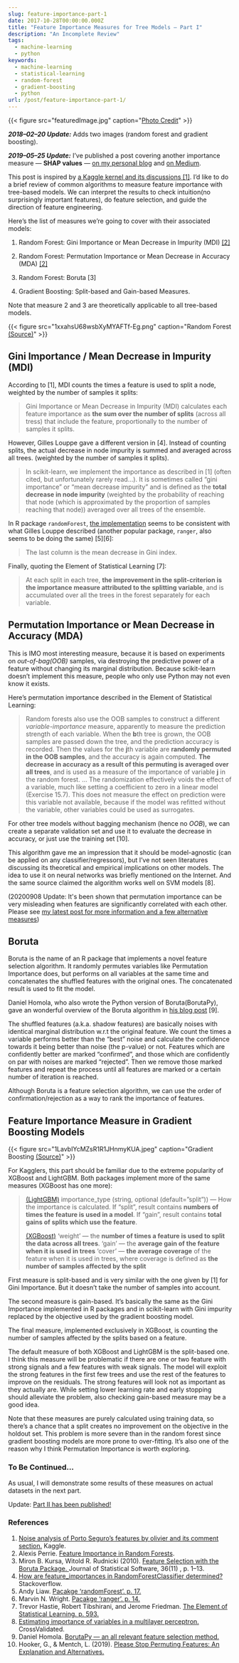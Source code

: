 ```yaml
---
slug: feature-importance-part-1
date: 2017-10-28T00:00:00.000Z
title: "Feature Importance Measures for Tree Models — Part I"
description: "An Incomplete Review"
tags:
  - machine-learning
  - python
keywords:
  - machine-learning
  - statistical-learning
  - random-forest
  - gradient-boosting
  - python
url: /post/feature-importance-part-1/
---
```


{{< figure src="featuredImage.jpg" caption="[Photo Credit](https://unsplash.com/photos/h9gTB3OHMh4)" >}}

***2018–02–20 Update:*** Adds two images (random forest and gradient boosting).

**_2019–05–25 Update:_** I’ve published a post covering another importance measure — **SHAP values** — [on my personal blog](https://blog.ceshine.net/post/shap/) and [on Medium](https://medium.com/@ceshine/notes-shap-values-a5fc8c844c9a).

This post is inspired by [a Kaggle kernel and its discussions [1]](https://www.kaggle.com/ogrellier/noise-analysis-of-porto-seguro-s-features). I’d like to do a brief review of common algorithms to measure feature importance with tree-based models. We can interpret the results to check intuition(no surprisingly important features), do feature selection, and guide the direction of feature engineering.

Here’s the list of measures we’re going to cover with their associated models:

1. Random Forest: Gini Importance or Mean Decrease in Impurity (MDI) [[2]](https://alexisperrier.com/datascience/2015/08/27/feature-importance-random-forests-gini-accuracy.html)

1. Random Forest: Permutation Importance or Mean Decrease in Accuracy (MDA) [[2]](https://alexisperrier.com/datascience/2015/08/27/feature-importance-random-forests-gini-accuracy.html)

1. Random Forest: Boruta [3]

1. Gradient Boosting: Split-based and Gain-based Measures.

Note that measure 2 and 3 are theoretically applicable to all tree-based models.

{{< figure src="1xxahsU68wsbXyMYAFTf-Eg.png" caption="Random Forest [(Source)](https://towardsdatascience.com/random-forest-learning-essential-understanding-1ca856a963cb)" >}}

## Gini Importance / Mean Decrease in Impurity (MDI)

According to [1], MDI counts the times a feature is used to split a node, weighted by the number of samples it splits:

> Gini Importance or Mean Decrease in Impurity (MDI) calculates each feature importance as **the sum over the number of splits** (across all tress) that include the feature, proportionally to the number of samples it splits.

However, Gilles Louppe gave a different version in [4]. Instead of counting splits, the actual decrease in node impurity is summed and averaged across all trees. (weighted by the number of samples it splits).

> In scikit-learn, we implement the importance as described in [1] (often cited, but unfortunately rarely read…). It is sometimes called “gini importance” or “mean decrease impurity” and is defined as the **total decrease in node impurity** (weighted by the probability of reaching that node (which is approximated by the proportion of samples reaching that node)) averaged over all trees of the ensemble.

In R package `randomForest`, [the implementation](https://cran.r-project.org/web/packages/randomForest/randomForest.pdf) seems to be consistent with what Gilles Louppe described (another popular package, `ranger`, also seems to be doing the same) [5][6]:

> The last column is the mean decrease in Gini index.

Finally, quoting the Element of Statistical Learning [7]:

> At each split in each tree, **the improvement in the split-criterion is the importance measure attributed to the splitting variable**, and is accumulated over all the trees in the forest separately for each variable.

## Permutation Importance or Mean Decrease in Accuracy (MDA)

This is IMO most interesting measure, because it is based on experiments on _out-of-bag(OOB)_ samples, via destroying the predictive power of a feature without changing its marginal distribution. Because scikit-learn doesn’t implement this measure, people who only use Python may not even know it exists.

Here’s permutation importance described in the Element of Statistical Learning:

> Random forests also use the OOB samples to construct a different _variable-importance_ measure, apparently to measure the prediction strength of each variable. When the **b**th tree is grown, the OOB samples are passed down the tree, and the prediction accuracy is recorded. Then the values for the **j**th variable are **randomly permuted in the OOB samples**, and the accuracy is again computed. **The decrease in accuracy as a result of this permuting is averaged over all trees**, and is used as a measure of the importance of variable **j** in the random forest. … The randomization effectively voids the effect of a variable, much like setting a coefficient to zero in a linear model (Exercise 15.7). This does not measure the effect on prediction were this variable not available, because if the model was refitted without the variable, other variables could be used as surrogates.

For other tree models without bagging mechanism (hence no _OOB_), we can create a separate validation set and use it to evaluate the decrease in accuracy, or just use the training set [10].

This algorithm gave me an impression that it should be model-agnostic (can be applied on any classifier/regressors), but I’ve not seen literatures discussing its theoretical and empirical implications on other models. The idea to use it on neural networks was briefly mentioned on the Internet. And the same source claimed the algorithm works well on SVM models [8].

(20200908 Update: It's been shown that permutation importance can be very misleading when features are significantly correlated with each other. Please see [my latest post for more information and a few alternative measures](/post/please-stop-permuting-features/))

## Boruta

Boruta is the name of an R package that implements a novel feature selection algorithm. It randomly permutes variables like Permutation Importance does, but performs on all variables at the same time and concatenates the shuffled features with the original ones. The concatenated result is used to fit the model.

Daniel Homola, who also wrote the Python version of Boruta(BorutaPy), gave an wonderful overview of the Boruta algorithm in [his blog post](http://danielhomola.com/2015/05/08/borutapy-an-all-relevant-feature-selection-method/) [9].

The shuffled features (a.k.a. shadow features) are basically noises with identical marginal distribution w.r.t the original feature. We count the times a variable performs better than the “best” noise and calculate the confidence towards it being better than noise (the p-value) or not. Features which are confidently better are marked “confirmed”, and those which are confidently on par with noises are marked “rejected”. Then we remove those marked features and repeat the process until all features are marked or a certain number of iteration is reached.

Although Boruta is a feature selection algorithm, we can use the order of confirmation/rejection as a way to rank the importance of features.

## Feature Importance Measure in Gradient Boosting Models

{{< figure src="1LavbIYcMZsR1R1JHnmyKUA.jpeg" caption="Gradient Boosting [(Source)](https://dimensionless.in/gradient-boosting/)" >}}

For Kagglers, this part should be familiar due to the extreme popularity of XGBoost and LightGBM. Both packages implement more of the same measures (XGBoost has one more):

> [(LightGBM)](https://lightgbm.readthedocs.io/en/latest/Python-API.html#lightgbm.Booster.feature_importance) importance_type (string, optional (default=”split”)) — How the importance is calculated. If “split”, result contains **numbers of times the feature is used in a model**. If “gain”, result contains **total gains of splits which use the feature**.
>
> [(XGBoost)](https://xgboost.readthedocs.io/en/latest/python/python_api.html#xgboost.Booster.get_score) ‘weight’ — the **number of times a feature is used to split the data across all trees**. ‘gain’ — the **average gain of the feature when it is used in trees** ‘cover’ — **the average coverage** of the feature when it is used in trees, where coverage is defined as **the number of samples affected by the split**

First measure is split-based and is very similar with the one given by [1] for Gini Importance. But it doesn’t take the number of samples into account.

The second measure is gain-based. It’s basically the same as the Gini Importance implemented in R packages and in scikit-learn with Gini impurity replaced by the objective used by the gradient boosting model.

The final measure, implemented exclusively in XGBoost, is counting the number of samples affected by the splits based on a feature.

The default measure of both XGBoost and LightGBM is the split-based one. I think this measure will be problematic if there are one or two feature with strong signals and a few features with weak signals. The model will exploit the strong features in the first few trees and use the rest of the features to improve on the residuals. The strong features will look not as important as they actually are. While setting lower learning rate and early stopping should alleviate the problem, also checking gain-based measure may be a good idea.

Note that these measures are purely calculated using training data, so there’s a chance that a split creates no improvement on the objective in the holdout set. This problem is more severe than in the random forest since gradient boosting models are more prone to over-fitting. It’s also one of the reason why I think Permutation Importance is worth exploring.

### To Be Continued…

As usual, I will demonstrate some results of these measures on actual datasets in the next part.

Update: [Part II has been published!](https://becominghuman.ai/feature-importance-measures-for-tree-models-part-ii-20c9ff4329b)

### References

1. [Noise analysis of Porto Seguro’s features by olivier and its comment section.](https://www.kaggle.com/ogrellier/noise-analysis-of-porto-seguro-s-features) Kaggle.
1. Alexis Perrie. [Feature Importance in Random Forests](https://alexisperrier.com/datascience/2015/08/27/feature-importance-random-forests-gini-accuracy.html).
1. Miron B. Kursa, Witold R. Rudnicki (2010). [Feature Selection with the Boruta Package. ](https://www.jstatsoft.org/article/view/v036i11)Journal of Statistical Software, 36(11) , p. 1–13.
1. [How are feature_importances in RandomForestClassifier determined? ](https://stackoverflow.com/questions/15810339/how-are-feature-importances-in-randomforestclassifier-determined)Stackoverflow.
1. Andy Liaw. [Pacakge ‘randomForest’. p. 17.](https://cran.r-project.org/web/packages/randomForest/randomForest.pdf)
1. Marvin N. Wright. [Pacakge ‘ranger’. p. 14.](https://cran.r-project.org/web/packages/ranger/ranger.pdf)
1. Trevor Hastie, Robert Tibshirani, and Jerome Friedman. [The Element of Statistical Learning. p. 593.](https://web.stanford.edu/~hastie/ElemStatLearn/printings/ESLII_print12.pdf)
1. [Estimating importance of variables in a multilayer perceptron. ](https://stats.stackexchange.com/questions/166767/estimating-importance-of-variables-in-a-multilayer-perceptron)CrossValidated.
1. Daniel Homola. [BorutaPy — an all relevant feature selection method.](http://danielhomola.com/2015/05/08/borutapy-an-all-relevant-feature-selection-method/)
1. Hooker, G., & Mentch, L. (2019). [Please Stop Permuting Features: An Explanation and Alternatives.](http://arxiv.org/abs/1905.03151)